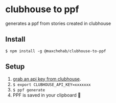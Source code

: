 # clubhouse to ppf

generates a ppf from stories created in clubhouse

## Install

`$ npm install -g @maxchehab/clubhouse-to-ppf`

## Setup

1. [grab an api key from clubhouse](https://app.clubhouse.io/workos/settings/account/api-tokens).
2. `$ export CLUBHOUSE_API_KEY=xxxxxxx`
3. `$ ppf generate`
4. PPF is saved in your clipboard 🙂
